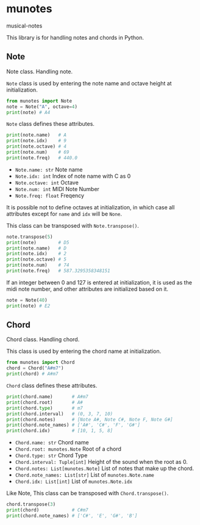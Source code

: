 # munotes

musical-notes

This library is for handling notes and chords in Python.

## Note

Note class. Handling note.

`Note` class is used by entering the note name and octave height at initialization.

```python
from munotes import Note
note = Note("A", octave=4)
print(note) # A4
```

`Note` class defines these attributes.

```python
print(note.name)   # A
print(note.idx)    # 9
print(note.octave) # 4
print(note.num)    # 69
print(note.freq)   # 440.0
```

- `Note.name: str`  Note name
- `Note.idx: int`  Index of note name with C as 0
- `Note.octave: int`  Octave
- `Note.num: int`  MIDI Note Number
- `Note.freq: float` Freqency

It is possible not to define octaves at initialization, in which case all attributes except for `name` and `idx` will be `None`.



This class can be transposed with `Note.transpose()`.

```python
note.transpose(5)
print(note)        # D5
print(note.name)   # D
print(note.idx)    # 2
print(note.octave) # 5
print(note.num)    # 74
print(note.freq)   # 587.3295358348151
```



If an integer between 0 and 127 is entered at initialization, it is used as the midi note number, and other attributes are initialized based on it.

```python
note = Note(40)
print(note) # E2
```



## Chord

Chord class. Handling chord.

This class is used by entering the chord name at initialization.

```python
from munotes import Chord
chord = Chord("A#m7")
print(chord) # A#m7
```

`Chord` class defines these attributes.

```python
print(chord.name)       # A#m7
print(chord.root)       # A#
print(chord.type)       # m7
print(chord.interval)   # (0, 3, 7, 10)
print(chord.notes)      # [Note A#, Note C#, Note F, Note G#]
print(chord.note_names) # ['A#', 'C#', 'F', 'G#']
print(chord.idx)        # [10, 1, 5, 8]
```

- `Chord.name: str`  Chord name
- `Chord.root: munotes.Note`  Root of a chord
- `Chord.type: str`  Chord Type
- `Chord.interval: Tuple[int]`  Height of the sound when the root as 0.
- `Chord.notes: List[munotes.Note]`  List of notes that make up the chord.
- `Chord.note_names: List[str]`  List of `munotes.Note.name`
- `Chord.idx: List[int]`   List of `munotes.Note.idx`



Like Note, This class can be transposed with `Chord.transpose()`.

```python
chord.transpose(3)
print(chord)            # C#m7
print(chord.note_names) # ['C#', 'E', 'G#', 'B']
```

